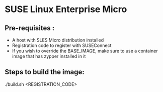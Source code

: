 # SUSE Linux Enterprise Micro

## Pre-requisites :
* A host with SLES Micro distribution installed
* Registration code to register with SUSEConnect
* If you wish to override the BASE_IMAGE, make sure to use a container image that has zypper installed in it 

## Steps to build the image:
./build.sh <REGISTRATION_CODE>
